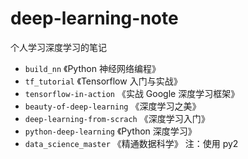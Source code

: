 # deep-learning-note

个人学习深度学习的笔记

+ `build_nn` 《Python 神经网络编程》
+ `tf_tutorial` 《Tensorflow 入门与实战》
+ `tensorflow-in-action` 《实战 Google 深度学习框架》
+ `beauty-of-deep-learning` 《深度学习之美》
+ `deep-learning-from-scrach` 《深度学习入门》
+ `python-deep-learning` 《Python 深度学习》
+ `data_science_master` 《精通数据科学》 注：使用 py2